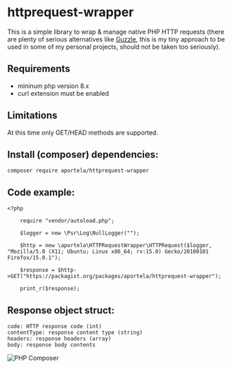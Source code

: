 # httprequest-wrapper

This is a simple library to wrap & manage native PHP HTTP requests (there are plenty of serious alternatives like [Guzzle](http://docs.guzzlephp.org/), this is my tiny approach to be used in some of my personal projects, should not be taken too seriously).

## Requirements

- mininum php version 8.x
- curl extension must be enabled

## Limitations

At this time only GET/HEAD methods are supported.

## Install (composer) dependencies:

```
composer require aportela/httprequest-wrapper
```

## Code example:

```
<?php

    require "vendor/autoload.php";

    $logger = new \Psr\Log\NullLogger("");

    $http = new \aportela\HTTPRequestWrapper\HTTPRequest($logger, "Mozilla/5.0 (X11; Ubuntu; Linux x86_64; rv:15.0) Gecko/20100101 Firefox/15.0.1");

    $response = $http->GET("https://packagist.org/packages/aportela/httprequest-wrapper");

    print_r($response);
```

## Response object struct:

    code: HTTP response code (int)
    contentType: response content type (string)
    headers: response headers (array)
    body: response body contents

![PHP Composer](https://github.com/aportela/httprequest-wrapper/actions/workflows/php.yml/badge.svg)
